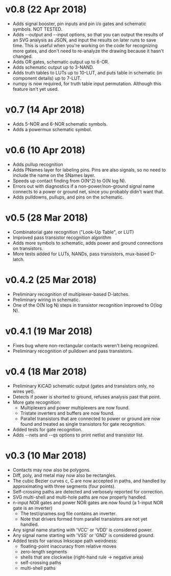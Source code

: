# v0.8 (22 Apr 2018)
* Adds signal booster, pin inputs and pin i/o gates and schematic symbols. NOT TESTED.
* Adds --output and --input options, so that you can output the results of an SVG analysis as JSON, and input the results on later runs to save time. This is useful when you're working on the code for recognizing more gates, and don't need to re-analyze the drawing because it hasn't changed.
* Adds OR gates, schematic output up to 6-OR.
* Adds schematic output up to 3-NAND.
* Adds truth tables to LUTs up to 10-LUT, and puts table in schematic (in component details) up to 7-LUT.
* numpy is now required, for truth table input permutation. Although this feature isn't yet used.

# v0.7 (14 Apr 2018)
* Adds 5-NOR and 6-NOR schematic symbols.
* Adds a powermux schematic symbol.

# v0.6 (10 Apr 2018)
* Adds pullup recognition
* Adds PNames layer for labeling pins. Pins are also signals, so no need to include the name on the SNames layer.
* Speeds up contact finding from O(N^2) to O(N log N).
* Errors out with diagnostics if a non-power/non-ground signal name connects to a power or ground net, since you probably didn't want that.
* Adds pulldowns, pullups, and pins on the schematic.

# v0.5 (28 Mar 2018)
* Combinatorial gate recognition ("Look-Up Table", or LUT)
* Improved pass transistor recognition algorithm
* Adds more symbols to schematic, adds power and ground connections on transistors.
* More tests added for LUTs, NANDs, pass transistors, mux-based D-latch.

# v0.4.2 (25 Mar 2018)
* Preliminary recognition of multiplexer-based D-latches.
* Preliminary wiring in schematic.
* One of the O(N log N) steps in transistor recognition improved to O(log N).

# v0.4.1 (19 Mar 2018)
* Fixes bug where non-rectangular contacts weren't being recognized.
* Preliminary recognition of pulldown and pass transistors.

# v0.4 (18 Mar 2018)
* Preliminary KiCAD schematic output (gates and transistors only, no wires yet).
* Detects if power is shorted to ground, refuses analysis past that point.
* More gate recognition:
    * Multiplexers and power multiplexers are now found.
    * Tristate inverters and buffers are now found.
    * Parallel transistors that are connected to power or ground are now found and treated as single transistors for gate recognition.
* Added tests for gate recognition.
* Adds --nets and --qs options to print netlist and transistor list.

# v0.3 (10 Mar 2018)
* Contacts may now also be polygons.
* Diff, poly, and metal may now also be rectangles.
* The cubic Bezier curves c, C are now accepted in paths, and handled by approximating with three segments (four points).
* Self-crossing paths are detected and verbosely reported for correction.
* SVG multi-shell and multi-hole paths are now properly handled.
* n-input NOR gates and power NOR gates are now found (a 1-input NOR gate is an inverter)
    * The test/qnames.svg file contains an inverter.
    * Note that drivers formed from parallel transistors are not yet handled.
* Any signal name starting with 'VCC' or 'VDD' is considered power.
* Any signal name starting with 'VSS' or 'GND' is considered ground.
* Added tests for various Inkscape path weirdness:
    * floating-point inaccuracy from relative moves
    * zero-length segments
    * shells that are clockwise (right-hand rule -> negative area)
    * self-crossing paths
    * multi-shell paths
